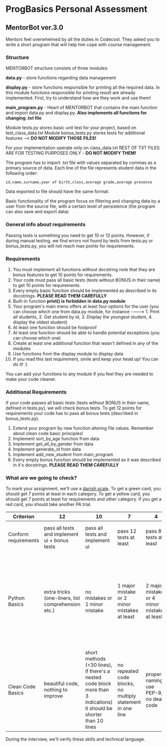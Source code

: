 # ProgBasics Personal Assessment

## MentorBot ver.3.0

Mentors feel overwhelmed by all the duties in Codecool. They asked you to write a short program that will help him cope with course management.

### Structure

MENTORBOT structure consists of three modules:

**data.py** - store functions regarding data management

**display.py** - store functions responsible for printing all the required data. In this module functions responsible for printing result are already implemented. First, try to understand how are they work and use them!

**main_program.py** - Heart of MENTORBOT that contains the main function and import data.py and display.py. **Also implements all functions for changing .txt file**

Module tests.py stores basic unit test for your project, based on test_class_data.txt Module bonus_tests.py stores tests for additional features --> **DO NOT MODIFY THOSE FILES!**

For your implementation operate only on class_data.txt REST OF TXT FILES ARE FOR TESTING PURPOSES ONLY - **DO NOT MODIFY THEM!**

The program has to import .txt file with values separated by commas as a primary source of data. Each line of the file represents student data in the following order:

`id,name,surname,year of birth,class,average grade,average presence`

Data exported to file should have the same format.

Basic functionality of the program focus on filtering and changing data by a user from the source file, with a certain level of persistence (the program can also save and export data)

### General info about requirements

Passing tests is something you need to get 10 or 12 points. However, if during manual testing, we find errors not found by tests from tests.py or bonus_tests.py, you will not reach max points for requirements.

### Requirements

1. You must implement all functions without docstring note that they are bonus features to get 10 points for requirements.
2. Your code must pass all basic tests (tests without BONUS in their name) to get 10 points for requirements.
3. Every empty basic function should be implemented as described in its docstrings. **PLEASE READ THEM CAREFULLY**
4. Built-in function **print() is forbidden in data.py module**
5. Your program's main menu offers at least four options for the user (you can choose which one from data.py module, for instance ----> 1. Print all students, 2. Get student by id,  3. Display the youngest student, 4. display the oldest student)
6. At least one function should be foolproof
7. At least one function should be able to handle potential exceptions (you can choose which one)
8. Create at least one additional function that wasn't defined in any of the modules
9. Use functions from the display module to display data
10. If you read this last requirement, smile and keep your head up! You can do it! :)

You can add your functions to any module if you feel they are needed to make your code cleaner.

### Additional Requirements

If your code passes all basic tests (tests without BONUS in their name, defined in tests.py), we will check bonus tests. To get 12 points for requirements your code has to pass all bonus tests (described in bonus_tests.py).

1. Extend your program by new function altering file values. Remember about clean code basic principles!
2. Implement sort_by_age function from data
3. Implement get_all_by_gender from data
4. Implement generate_id from data
5. Implement add_new_student from main_program
6. Every empty bonus function should be implemented as it was described in it's docstrings. **PLEASE READ THEM CAREFULLY**

### What are we going to check?

To mark your assignment, we'll use a [danish scale](https://en.wikipedia.org/wiki/Academic_grading_in_Denmark).
To get a green card, you should get 7 points at least in each category.
To get a yellow card, you should get 7 points at least for requirements and other category.
If you get a red card, you should take another PA trial.

|Criterion|12|10|7|4|2|0|-3|Comments|
|--- |--- |--- |--- |--- |--- |--- |--- |--- |
|Conform requirements|pass all tests and implement ui + bonus tests|pass all tests and implement ui|pass 12 tests at least|pass 8 tests at least|pass 4 tests at least|pass no tests, but the program runs|program doesn't run|UI can be incomplete, but should be stable|
|Python Basics|extra tricks (one-liners, list comprehension etc.)|no mistakes or 1 minor mistake|1 major mistake or 2 minor mistakes at least|2 major mistakes or 4 minor mistakes at least|3 major mistakes or 6 minor mistakes at least|4 major mistakes or 8 minor mistakes at least|more than 4 major mistakes|Examples of mistakes: iterate by key in dictionary, useless continue/break etc., recursive function codes, force exceptions (use try/except statement wile condition should be checked)|
|Clean Code Basics|beautiful code, nothing to improve|short methods (<30 lines), if there's a nested code block more than 3 indications) it should be shorter than 10 lines|no repeated code blocks, no multiply statement in one line|proper naming, use PEP-8, no dead code|proper naming|misleading naming|it's impossible to understand what's going on|

During the interview, we'll verify these skills and technical language.
